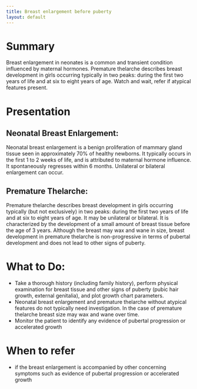 ```yaml
---
title: Breast enlargement before puberty
layout: default
---
```


# Summary

Breast enlargement in neonates is a common and transient condition influenced by maternal hormones. Premature thelarche describes breast development in girls occurring typically in two peaks: during the first two years of life and at six to eight years of age. Watch and wait, refer if atypical features present.

# Presentation

## Neonatal Breast Enlargement: 
Neonatal breast enlargement is a benign proliferation of mammary gland tissue seen in approximately 70% of healthy newborns. It typically occurs in the first 1 to 2 weeks of life, and is attributed to maternal hormone influence. It spontaneously regresses within 6 months. Unilateral or bilateral enlargement can occur.
## Premature Thelarche: 
Premature thelarche describes breast development in girls occurring typically (but not exclusively) in two peaks: during the first two years of life and at six to eight years of age.  It may be unilateral or bilateral. It is characterized by the development of a small amount of breast tissue before the age of 3 years. Although the breast may wax and wane in size, breast development in premature thelarche is non-progressive in terms of pubertal development and does not lead to other signs of puberty.

# What to Do:

- Take a thorough history (including family history),  perform physical examination for breast tissue and other signs of puberty (pubic hair growth, external genitalia), and plot growth chart parameters.
- Neonatal breast enlargement and premature thelarche without atypical features do not typically need investigation.  In the case of premature thelarche breast size may wax and wane over time.
- Monitor the patient to identify any evidence of pubertal progression or accelerated growth

# When to refer
- if the breast enlargement is accompanied by other concerning symptoms such as evidence of pubertal progression or accelerated growth
